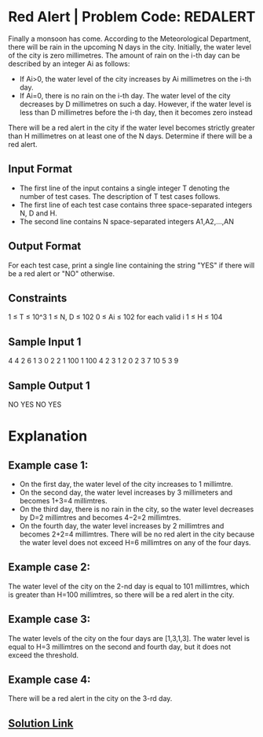 # Red Alert | Problem Code: REDALERT

Finally a monsoon has come. According to the Meteorological Department, there will be rain in the upcoming N days in the city. Initially, the water level of the city is zero millimetres. The amount of rain on the i-th day can be described by an integer Ai as follows:

- If Ai>0, the water level of the city increases by Ai millimetres on the i-th day.
- If Ai=0, there is no rain on the i-th day. The water level of the city decreases by D millimetres on such a day. However, if the water level is less than D millimetres before the i-th day, then it becomes zero instead

There will be a red alert in the city if the water level becomes strictly greater than H millimetres on at least one of the N days. Determine if there will be a red alert.

## Input Format

- The first line of the input contains a single integer T denoting the number of test cases. The description of T test cases follows.
- The first line of each test case contains three space-separated integers N, D and H.
- The second line contains N space-separated integers A1,A2,…,AN

## Output Format

For each test case, print a single line containing the string "YES" if there will be a red alert or "NO" otherwise.

## Constraints
1 ≤ T ≤ 10^3 
1 ≤ N, D ≤ 102
0 ≤ Ai ≤ 102 for each valid i
1 ≤ H ≤ 104

## Sample Input 1 
4
4 2 6
1 3 0 2
2 1 100
1 100
4 2 3
1 2 0 2
3 7 10
5 3 9 

## Sample Output 1 
NO
YES
NO
YES

# Explanation
## Example case 1:

- On the first day, the water level of the city increases to 1 millimtre.
- On the second day, the water level increases by 3 millimeters and becomes 1+3=4 millimtres.
- On the third day, there is no rain in the city, so the water level decreases by D=2 millimtres and becomes 4−2=2 millimtres.
- On the fourth day, the water level increases by 2 millimtres and becomes 2+2=4 millimtres.
There will be no red alert in the city because the water level does not exceed H=6 millimtres on any of the four days.

## Example case 2: 
The water level of the city on the 2-nd day is equal to 101 millimtres, which is greater than H=100 millimtres, so there will be a red alert in the city.

## Example case 3:
The water levels of the city on the four days are [1,3,1,3]. The water level is equal to H=3 millimtres on the second and fourth day, but it does not exceed the threshold.

## Example case 4: 
There will be a red alert in the city on the 3-rd day.

## [Solution Link](/CodeChef/REDALERT/solution.cpp)